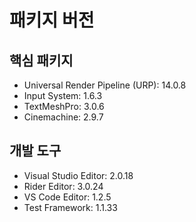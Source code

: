 # 패키지 버전

## 핵심 패키지
- Universal Render Pipeline (URP): 14.0.8
- Input System: 1.6.3
- TextMeshPro: 3.0.6
- Cinemachine: 2.9.7

## 개발 도구
- Visual Studio Editor: 2.0.18
- Rider Editor: 3.0.24
- VS Code Editor: 1.2.5
- Test Framework: 1.1.33 